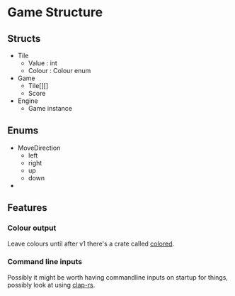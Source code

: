 # Game Structure


## Structs
- Tile
    - Value : int
    - Colour : Colour enum
- Game
    - Tile[][]
    - Score
- Engine
    - Game instance

## Enums
- MoveDirection 
    - left
    - right
    - up
    - down
- 


## Features

### Colour output
Leave colours until after v1 there's a crate called [colored](https://crates.io/crates/colored).

### Command line inputs
Possibly it might be worth having commandline inputs on startup for things, possibly look at using [clap-rs](https://github.com/clap-rs/clap/tree/v2.33.0).